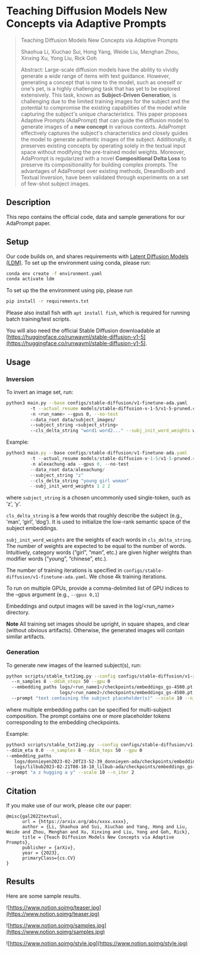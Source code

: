 # Teaching Diffusion Models New Concepts via Adaptive Prompts

> Teaching Diffusion Models New Concepts via Adaptive Prompts
>
> Shaohua Li, Xiuchao Sui, Hong Yang, Weide Liu, Menghan Zhou, Xinxing Xu, Yong Liu, Rick Goh
>
> Abstract: Large-scale diffusion models have the ability to vividly generate a wide range of items with text guidance. However, generating a concept that is new to the model, such as oneself or one's pet, is a highly challenging task that has yet to be explored extensively. This task, known as **Subject-Driven Generation**, is challenging due to the limited training images for the subject and the potential to compromise the existing capabilities of the model while capturing the subject's unique characteristics. This paper proposes Adaptive Prompts (AdaPrompt) that can guide the diffusion model to generate images of a **new concept** in various contexts. AdaPrompt effectively captures the subject's characteristics and closely guides the model to generate authentic images of the subject. Additionally, it preserves existing concepts by operating solely in the textual input space without modifying the pre-trained model weights. Moreover, AdaPrompt is regularized with a novel **Compositional Delta Loss** to preserve its compositionality for building complex prompts. The advantages of AdaPrompt over existing methods, DreamBooth and Textual Inversion, have been validated through experiments on a set of few-shot subject images.
> 

## Description

This repo contains the official code, data and sample generations for our AdaPrompt paper.

## Setup

Our code builds on, and shares requirements with [Latent Diffusion Models (LDM)](https://github.com/CompVis/latent-diffusion). To set up the environment using conda, please run:

```bash
conda env create -f environment.yaml
conda activate ldm
```

To set up the the environment using pip, please run

```bash
pip install -r requirements.txt
```

Please also install fish with `apt install fish`, which is required for running batch training/test scripts.

You will also need the official Stable Diffusion downloadable at [https://huggingface.co/runwayml/stable-diffusion-v1-5](https://huggingface.co/runwayml/stable-diffusion-v1-5).

## Usage

### Inversion

To invert an image set, run:

```bash
python3 main.py --base configs/stable-diffusion/v1-finetune-ada.yaml
         -t --actual_resume models/stable-diffusion-v-1-5/v1-5-pruned.ckpt
         -n <run_name> --gpus 0, --no-test
         --data_root data/subject_images/
         --subject_string <subject_string>
         --cls_delta_string "word1 word2..." --subj_init_word_weights w1 w2...
```

Example:

```jsx
python3 main.py --base configs/stable-diffusion/v1-finetune-ada.yaml 
         -t --actual_resume models/stable-diffusion-v-1-5/v1-5-pruned.ckpt          
         -n alexachung-ada --gpus 0, --no-test 
         --data_root data/alexachung/  
         --subject_string "z"  
         --cls_delta_string "young girl woman" 
         --subj_init_word_weights 1 2 2
```

where `subject_string` is a chosen uncommonly used single-token, such as ‘z’, ‘y’.

`cls_delta_string` is a few words that roughly describe the subject (e.g., 'man', ‘girl’, ‘dog’). It is used to initialize the low-rank semantic space of the subject embeddings.

`subj_init_word_weights` are the weights of each words in `cls_delta_string`. The number of weights are expected to be equal to the number of words. Intuitively, category words (”girl”, “man”, etc.) are given higher weights than modifier words (”young”, “chinese”, etc.).

The number of training iterations is specified in `configs/stable-diffusion/v1-finetune-ada.yaml`. We chose 4k training iterations.

To run on multiple GPUs, provide a comma-delimited list of GPU indices to the –gpus argument (e.g., `--gpus 0,1`)

Embeddings and output images will be saved in the log/<run_name> directory.

**Note**  All training set images should be upright, in square shapes, and clear (without obvious artifacts). Otherwise, the generated images will contain similar artifacts.

### Generation

To generate new images of the learned subject(s), run:

```bash
python scripts/stable_txt2img.py --config configs/stable-diffusion/v1-inference-ada.yaml --ckpt models/stable-diffusion-v-1-5/v1-5-pruned.ckpt --ddim_eta 0.0
  --n_samples 8 --ddim_steps 50 --gpu 0 
  --embedding_paths logs/<run_name1>/checkpoints/embeddings_gs-4500.pt 
                    logs/<run_name2>/checkpoints/embeddings_gs-4500.pt
  --prompt "text containing the subject placeholder(s)" --scale 10 --n_iter 2
```

where multiple embedding paths can be specified for multi-subject composition. The prompt contains one or more placeholder tokens corresponding to the embedding checkpoints.

Example:

```bash
python3 scripts/stable_txt2img.py --config configs/stable-diffusion/v1-inference-ada.yaml --ckpt models/stable-diffusion-v-1-5/v1-5-pruned.ckpt
--ddim_eta 0.0 --n_samples 8 --ddim_teps 50 --gpu 0
--embedding_paths 
   logs/donnieyen2023-02-20T23-52-39_donnieyen-ada/checkpoints/embeddings_gs-4500.pt 
   logs/lilbub2023-02-21T08-18-18_lilbub-ada/checkpoints/embeddings_gs-4500.pt 
--prompt "a z hugging a y" --scale 10 --n_iter 2
```

## Citation

If you make use of our work, please cite our paper:

```
@misc{gal2022textual,
      url = {https://arxiv.org/abs/xxxx.xxxx},
      author = {Li, Shaohua and Sui, Xiuchao and Yang, Hong and Liu, Weide and Zhou, Menghan and Xu, Xinxing and Liu, Yong and Goh, Rick},
      title = {Teach Diffusion Models New Concepts via Adaptive Prompts},
      publisher = {arXiv},
      year = {2023},
      primaryClass={cs.CV}
}
```

## Results

Here are some sample results.

![https://www.notion.soimg/teaser.jpg](https://www.notion.soimg/teaser.jpg)

![https://www.notion.soimg/samples.jpg](https://www.notion.soimg/samples.jpg)

![https://www.notion.soimg/style.jpg](https://www.notion.soimg/style.jpg)